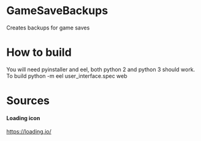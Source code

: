 # GameSaveBackups
Creates backups for game saves


# How to build

You will need pyinstaller and eel, both python 2 and python 3 should work.
To build python -m eel user_interface.spec web















# Sources

#### Loading icon
https://loading.io/
